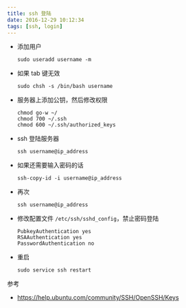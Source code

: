 ```yaml
---
title: ssh 登陆
date: 2016-12-29 10:12:34
tags: [ssh, login]
---
```



* 添加用户

	`sudo useradd username -m`

<!--more-->

* 如果 tab 键无效

	`sudo chsh -s /bin/bash username`

* 服务器上添加公钥，然后修改权限

	```
	chmod go-w ~/
	chmod 700 ~/.ssh
	chmod 600 ~/.ssh/authorized_keys
	```

* ssh 登陆服务器

	`ssh username@ip_address`

* 如果还需要输入密码的话

	`ssh-copy-id -i username@ip_address`

* 再次

	`ssh username@ip_address`

* 修改配置文件 `/etc/ssh/sshd_config`，禁止密码登陆

	```
	PubkeyAuthentication yes
	RSAAuthentication yes
	PasswordAuthentication no
	```

* 重启

	`sudo service ssh restart`


参考

* <https://help.ubuntu.com/community/SSH/OpenSSH/Keys>